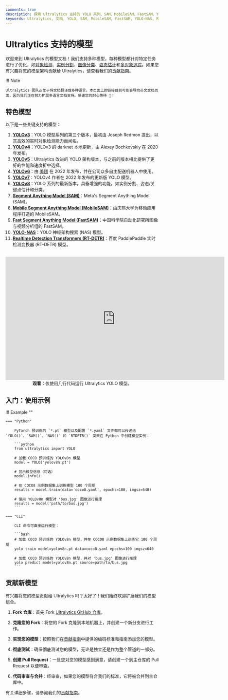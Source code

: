 ```yaml
---
comments: true
description: 探索 Ultralytics 支持的 YOLO 系列、SAM、MobileSAM、FastSAM、YOLO-NAS 和 RT-DETR 模型多样化的范围。提供 CLI 和 Python 使用的示例以供入门。
keywords: Ultralytics, 文档, YOLO, SAM, MobileSAM, FastSAM, YOLO-NAS, RT-DETR, 模型, 架构, Python, CLI
---
```


# Ultralytics 支持的模型

欢迎来到 Ultralytics 的模型文档！我们支持多种模型，每种模型都针对特定任务进行了优化，如[对象检测](/../tasks/detect.md)、[实例分割](/../tasks/segment.md)、[图像分类](/../tasks/classify.md)、[姿态估计](/../tasks/pose.md)和[多对象追踪](/../modes/track.md)。如果您有兴趣将您的模型架构贡献给 Ultralytics，请查看我们的[贡献指南](/../help/contributing.md)。

!!! Note

    Ultralytics 团队正忙于将文档翻译成多种语言。本页面上的链接目前可能会导向英文文档页面，因为我们正在努力扩展多语言文档支持。感谢您的耐心等待 🙏！

## 特色模型

以下是一些关键支持的模型：

1. **[YOLOv3](/../models/yolov3.md)**：YOLO 模型系列的第三个版本，最初由 Joseph Redmon 提出，以其高效的实时对象检测能力而闻名。
2. **[YOLOv4](/../models/yolov4.md)**：YOLOv3 的 darknet 本地更新，由 Alexey Bochkovskiy 在 2020 年发布。
3. **[YOLOv5](/../models/yolov5.md)**：Ultralytics 改进的 YOLO 架构版本，与之前的版本相比提供了更好的性能和速度折中选择。
4. **[YOLOv6](/../models/yolov6.md)**：由 [美团](https://about.meituan.com/) 在 2022 年发布，并在公司众多自主配送机器人中使用。
5. **[YOLOv7](/../models/yolov7.md)**：YOLOv4 作者在 2022 年发布的更新版 YOLO 模型。
6. **[YOLOv8](/../models/yolov8.md)**：YOLO 系列的最新版本，具备增强的功能，如实例分割、姿态/关键点估计和分类。
7. **[Segment Anything Model (SAM)](/../models/sam.md)**：Meta's Segment Anything Model (SAM)。
8. **[Mobile Segment Anything Model (MobileSAM)](/../models/mobile-sam.md)**：由庆熙大学为移动应用程序打造的 MobileSAM。
9. **[Fast Segment Anything Model (FastSAM)](/../models/fast-sam.md)**：中国科学院自动化研究所图像与视频分析组的 FastSAM。
10. **[YOLO-NAS](/../models/yolo-nas.md)**：YOLO 神经架构搜索 (NAS) 模型。
11. **[Realtime Detection Transformers (RT-DETR)](/../models/rtdetr.md)**：百度 PaddlePaddle 实时检测变换器 (RT-DETR) 模型。

<p align="center">
  <br>
  <iframe width="720" height="405" src="https://www.youtube.com/embed/MWq1UxqTClU?si=nHAW-lYDzrz68jR0"
    title="YouTube 视频播放器" frameborder="0"
    allow="accelerometer; autoplay; clipboard-write; encrypted-media; gyroscope; picture-in-picture; web-share"
    allowfullscreen>
  </iframe>
  <br>
  <strong>观看：</strong>仅使用几行代码运行 Ultralytics YOLO 模型。
</p>

## 入门：使用示例

!!! Example ""

    === "Python"

        PyTorch 预训练的 `*.pt` 模型以及配置 `*.yaml` 文件都可以传递给 `YOLO()`、`SAM()`、`NAS()` 和 `RTDETR()` 类来在 Python 中创建模型实例：

        ```python
        from ultralytics import YOLO

        # 加载 COCO 预训练的 YOLOv8n 模型
        model = YOLO('yolov8n.pt')

        # 显示模型信息（可选）
        model.info()

        # 在 COCO8 示例数据集上训练模型 100 个周期
        results = model.train(data='coco8.yaml', epochs=100, imgsz=640)

        # 使用 YOLOv8n 模型对 'bus.jpg' 图像进行推理
        results = model('path/to/bus.jpg')
        ```

    === "CLI"

        CLI 命令可直接运行模型：

        ```bash
        # 加载 COCO 预训练的 YOLOv8n 模型，并在 COCO8 示例数据集上训练它 100 个周期
        yolo train model=yolov8n.pt data=coco8.yaml epochs=100 imgsz=640

        # 加载 COCO 预训练的 YOLOv8n 模型，并对 'bus.jpg' 图像进行推理
        yolo predict model=yolov8n.pt source=path/to/bus.jpg
        ```

## 贡献新模型

有兴趣将您的模型贡献给 Ultralytics 吗？太好了！我们始终欢迎扩展我们的模型组合。

1. **Fork 仓库**：首先 Fork [Ultralytics GitHub 仓库](https://github.com/ultralytics/ultralytics)。

2. **克隆您的 Fork**：将您的 Fork 克隆到本地机器上，并创建一个新分支进行工作。

3. **实现您的模型**：按照我们在[贡献指南](/../help/contributing.md)中提供的编码标准和指南添加您的模型。

4. **彻底测试**：确保彻底测试您的模型，无论是独立还是作为整个管道的一部分。

5. **创建 Pull Request**：一旦您对您的模型感到满意，请创建一个到主仓库的 Pull Request 以便审查。

6. **代码审查与合并**：经审查，如果您的模型符合我们的标准，它将被合并到主仓库中。

有关详细步骤，请参阅我们的[贡献指南](/../help/contributing.md)。
